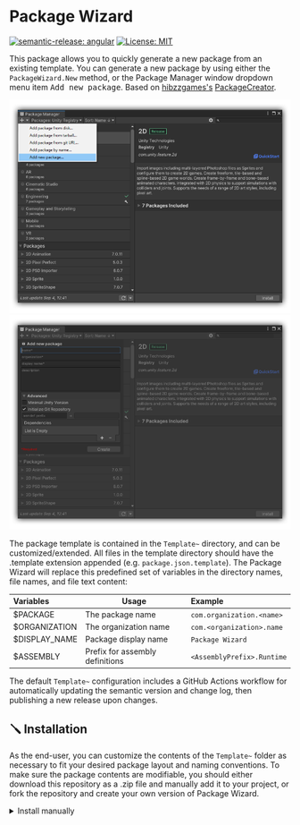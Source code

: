 # Package Wizard
[![semantic-release: angular](https://img.shields.io/badge/semantic--release-angular-e10079?logo=semantic-release)](https://github.com/semantic-release/semantic-release)
[![License: MIT](https://img.shields.io/badge/License-MIT-brightgreen.svg)](/LICENSE)

This package allows you to quickly generate a new package from an existing template.  You can generate a new package by using either the `PackageWizard.New` method, or the 
Package Manager window dropdown menu item <kbd>Add new package</kbd>.  Based on [hibzzgames's](https://github.com/hibzzgames) [PackageCreator](https://github.com/hibzzgames/Hibzz.PackageCreator).

![Custom UPM menu item for Package Wizard](./.github/upm-menu.png "Custom UPM menu item for Package Wizard")
![Package Wizard dropdown UI](./.github/upm-dropdown.png "Package Wizard dropdown UI")

The package template is contained in the `Template~` directory, and can be customized/extended.  All files in the template directory should have the .template extension 
appended (e.g. `package.json.template`). The Package Wizard will replace this predefined set of variables in the directory names, file names, and file text content:

| Variables     | Usage                           | Example                     |
|:--------------|---------------------------------|:----------------------------|
| $PACKAGE      | The package name                | `com.organization.<name>`   |
| $ORGANIZATION | The organization name           | `com.<organization>.name`   |
| $DISPLAY_NAME | Package display name            | `Package Wizard`            |
| $ASSEMBLY     | Prefix for assembly definitions | `<AssemblyPrefix>.Runtime`  |

The default `Template~` configuration includes a GitHub Actions workflow for automatically updating the semantic version and change log, then publishing a new release upon changes.

## 🪛 Installation
As the end-user, you can customize the contents of the `Template~` folder as necessary to fit your desired package layout and naming conventions.  To make sure the package contents are modifiable, you should either download this repository as a .zip file and manually add it to your project, or fork the repository and create your own version of Package Wizard.  

<details>
  <summary>Install manually</summary>

  <br />

- Download the [upm](https://github.com/nmacadam/Notate/tree/upm) branch of this repository as a .zip file and extract it
- Open `Window/Package Manager`
- Click <kbd>+</kbd>
- <kbd>Add package from disk</kbd>
- Select `package.json` in the extracted folder

&emsp;Note that you won't be able to receive updates through Package Manager this way, you'll have to update manually.

</details>